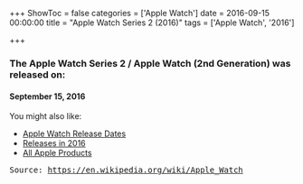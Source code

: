 +++
ShowToc = false
categories = ['Apple Watch']
date = 2016-09-15 00:00:00
title = "Apple Watch Series 2 (2016)"
tags = ['Apple Watch', '2016']

+++

### The Apple Watch Series 2 / Apple Watch (2nd Generation) was released on: 
#### September 15, 2016


<!--more-->


    
You might also like:

- [Apple Watch Release Dates](https://AppleReleaseDate.com//categories/apple-watch/)
- [Releases in 2016](https://AppleReleaseDate.com//tags/2016/)
- [All Apple Products](https://AppleReleaseDate.com//categories/)



<kbd> Source: https://en.wikipedia.org/wiki/Apple_Watch</kbd>

